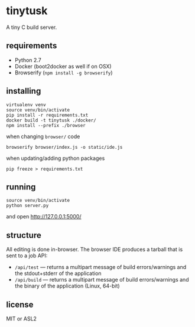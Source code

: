 # tinytusk

A tiny C build server.

## requirements

* Python 2.7
* Docker (boot2docker as well if on OSX)
* Browserify (`npm install -g browserify`)

## installing

```
virtualenv venv
source venv/bin/activate
pip install -r requirements.txt
docker build -t tinytusk ./docker/
npm install --prefix ./browser
```

when changing `browser/` code

```
browserify browser/index.js -o static/ide.js
```

when updating/adding python packages

```
pip freeze > requirements.txt
```

## running

```
source venv/bin/activate
python server.py
```

and open http://127.0.0.1:5000/

## structure

All editing is done in-browser. The browser IDE produces a tarball that is sent to a job API:

* `/api/test` &mdash; returns a multipart message of build errors/warnings and 
the stdout+stderr of the application
* `/api/build` &mdash; returns a multipart message of build errors/warnings and the binary of the application (Linux, 64-bit)

## license

MIT or ASL2
